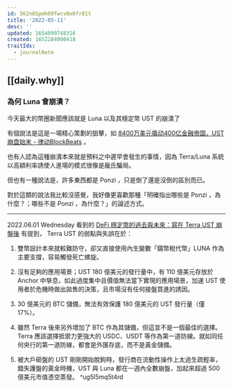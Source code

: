 ```yaml
---
id: 562n85pmh09fwcv8e6fr81t
title: '2022-05-11'
desc: ''
updated: 1654099748316
created: 1652284000418
traitIds:
  - journalNote
---
```


## [[daily.why]]

### 為何 Luna 會崩潰？

今天最大的幣圈新聞應該就是 Luna 以及其穩定幣 UST 的崩潰了

有個說法是這是一場精心策劃的狙擊，如 [8400万美元撬动400亿金融帝国，UST崩盘始末 - 律动BlockBeats](https://www.theblockbeats.info/news/30504) 。

也有人認為這種崩潰本來就是預料之中遲早會發生的事情，因為 Terra/Luna 系統以高額利率誘使人進場的模式很像是龐氏騙局。

但也有一種說法是，許多東西都是 Ponzi ，只是倒了還是沒倒的區別而已。

對於這類的說法我比較沒感覺，我好像更喜歡那種「明確指出哪些是 Ponzi ，為什麼？；哪些不是 Ponzi ，為什麼？」的論述方式。

---

2022.06.01 Wednesday 看到的 [DeFi 穩定幣的過去與未來：寫在 Terra UST 崩盤後](https://www.abmedia.io/20220601-the-past-and-future-of-defi-stable-coin) 有提到， Terra UST 的弱點與失誤在於：

1. 雙幣設計本來就較難防守，卻又直接使用內生變數「鑄幣稅代幣」LUNA 作為主要支撐，容易觸發死亡螺旋。

2. 沒有足夠的應用場景；UST 180 億美元的發行量中，有 110 億美元存放於 Anchor 中孳息，如此過度集中且價值無法當下實現的應用場景，加速 UST 使用者於危機時做出拋售的決策，且市場沒有任何接盤買進的誘因。

3. 30 億美元的 BTC 儲備，無法有效保護 180 億美元的 UST 發行量（僅 17%）。

4. 雖然 Terra 後來另外增加了 BTC 作為其儲備，但這並不是一個最佳的選擇。Terra 應該選擇抵禦力更強大的 USDC、USDT 等作為第一道防線。就如同任何央行的第一道防線，都會是外匯存底，而不是黃金儲備。

5. 被大戶砸盤的 UST 剛剛開始脫鉤時，發行商在流動性操作上太過生疏輕率，錯失護盤的黃金時機，UST 與 Luna 都在一週內全數崩盤，加起來超過 500 億美元市值憑空蒸發。 ^ug5l5mq5t4rd